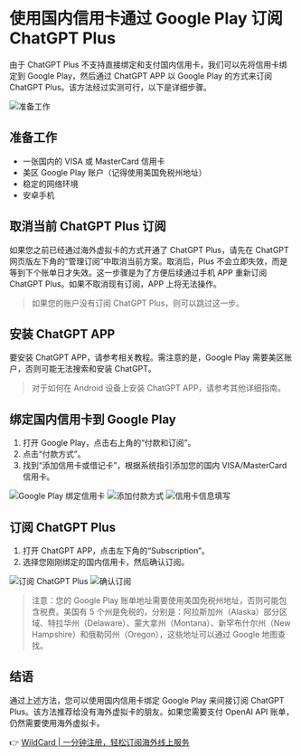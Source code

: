 # 使用国内信用卡通过 Google Play 订阅 ChatGPT Plus

由于 ChatGPT Plus 不支持直接绑定和支付国内信用卡，我们可以先将信用卡绑定到 Google Play，然后通过 ChatGPT APP 以 Google Play 的方式来订阅 ChatGPT Plus。该方法经过实测可行，以下是详细步骤。

![准备工作](https://bbtdd.com/img/1896356461416688.webp)

## 准备工作
- 一张国内的 VISA 或 MasterCard 信用卡
- 美区 Google Play 账户（记得使用美国免税州地址）
- 稳定的网络环境
- 安卓手机

## 取消当前 ChatGPT Plus 订阅
如果您之前已经通过海外虚拟卡的方式开通了 ChatGPT Plus，请先在 ChatGPT 网页版左下角的“管理订阅”中取消当前方案。取消后，Plus 不会立即失效，而是等到下个账单日才失效。这一步骤是为了方便后续通过手机 APP 重新订阅 ChatGPT Plus。如果不取消现有订阅，APP 上将无法操作。

> 如果您的账户没有订阅 ChatGPT Plus，则可以跳过这一步。

## 安装 ChatGPT APP
要安装 ChatGPT APP，请参考相关教程。需注意的是，Google Play 需要美区账户，否则可能无法搜索和安装 ChatGPT。

> 对于如何在 Android 设备上安装 ChatGPT APP，请参考其他详细指南。

## 绑定国内信用卡到 Google Play
1. 打开 Google Play，点击右上角的“付款和订阅”。
2. 点击“付款方式”。
3. 找到“添加信用卡或借记卡”，根据系统指引添加您的国内 VISA/MasterCard 信用卡。

![Google Play 绑定信用卡](https://bbtdd.com/img/800197328866289.webp)
![添加付款方式](https://bbtdd.com/img/229617597698.webp)
![信用卡信息填写](https://bbtdd.com/img/21388293991023.webp)

## 订阅 ChatGPT Plus
1. 打开 ChatGPT APP，点击左下角的“Subscription”。
2. 选择您刚刚绑定的国内信用卡，然后确认订阅。

![订阅 ChatGPT Plus](https://bbtdd.com/img/118873603079399.webp)
![确认订阅](https://bbtdd.com/img/1093136985686.webp)

> 注意：您的 Google Play 账单地址需要使用美国免税州地址，否则可能包含税费。美国有 5 个州是免税的，分别是：阿拉斯加州（Alaska）部分区域、特拉华州（Delaware）、蒙大拿州（Montana）、新罕布什尔州（New Hampshire）和俄勒冈州（Oregon），这些地址可以通过 Google 地图查找。

## 结语
通过上述方法，您可以使用国内信用卡绑定 Google Play 来间接订阅 ChatGPT Plus。该方法推荐给没有海外虚拟卡的朋友。如果您需要支付 OpenAI API 账单，仍然需要使用海外虚拟卡。

👉 [WildCard | 一分钟注册，轻松订阅海外线上服务](https://bbtdd.com/WildCard)